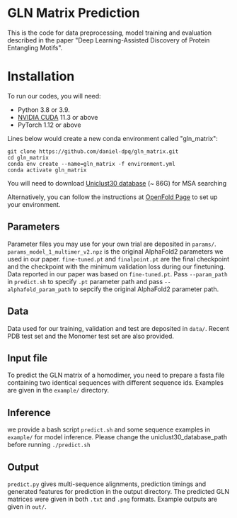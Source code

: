 # GLN Matrix Prediction
This is the code for data preprocessing, model training and evaluation described 
in the paper "Deep Learning-Assisted Discovery of Protein Entangling Motifs".

# Installation

To run our codes, you will need:
+ Python 3.8 or 3.9.
+ [NVIDIA CUDA](https://developer.nvidia.com/cuda-downloads) 11.3 or above
+ PyTorch 1.12 or above 

Lines below would create a new conda environment called "gln_matrix":

```shell
git clone https://github.com/daniel-dpq/gln_matrix.git
cd gln_matrix
conda env create --name=gln_matrix -f environment.yml
conda activate gln_matrix
```

You will need to download [Uniclust30 database](https://gwdu111.gwdg.de/~compbiol/uniclust/2023_02/)
 (~ 86G) for MSA searching

Alternatively, you can follow the instructions at [OpenFold Page](https://github.com/aqlaboratory/openfold) 
to set up your environment.

## Parameters

Parameter files you may use for your own trial are deposited in `params/`. `params_model_1_multimer_v2.npz` 
is the original AlphaFold2 parameters we used in our paper. `fine-tuned.pt` and `finalpoint.pt` are the final
checkpoint and the checkpoint with the minimum validation loss during our finetuning. Data reported in 
our paper was based on `fine-tuned.pt`. Pass `--param_path` in `predict.sh` to specify `.pt` parameter path and 
pass `--alphafold_param_path` to sepcify the original AlphaFold2 parameter path.

## Data

Data used for our training, validation and test are deposited in `data/`. Recent PDB test set and the Monomer test
set are also provided.

## Input file

To predict the GLN matrix of a homodimer, you need to prepare a fasta file containing two identical 
sequences with different sequence ids. Examples are given in the `example/` directory.

## Inference

we provide a bash script `predict.sh` and some sequence examples in `example/` for model inference. Please 
change the uniclust30_database_path before running `./predict.sh`

## Output

`predict.py` gives multi-sequence alignments, prediction timings and generated features for prediction in the output directory. The predicted GLN matrices were given in both `.txt` and `.png` formats. Example outputs are given in `out/`.